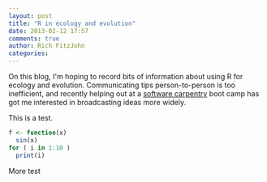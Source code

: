 ```yaml
---
layout: post
title: "R in ecology and evolution"
date: 2013-02-12 17:57
comments: true
author: Rich FitzJohn
categories: 
---
```


On this blog, I'm hoping to record bits of information about using R
for ecology and evolution.  Communicating tips person-to-person is too
inefficient, and recently helping out at a 
[software carpentry](http://software-carpentry.org) boot camp has got me
interested in broadcasting ideas more widely.

This is a test.

```r
f <- function(x)
  sin(x)
for ( i in 1:10 )
  print(i)
```

More test
